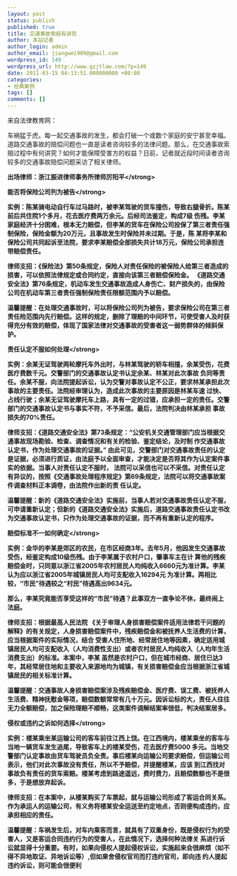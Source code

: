```yaml
---
layout: post
status: publish
published: true
title: 交通事故索赔有讲究
author: 本站记者
author_login: admin
author_email: jiangwei909@gmail.com
wordpress_id: 149
wordpress_url: http://www.gzjtlaw.com/?p=149
date: 2011-03-15 04:13:51.000000000 +08:00
categories:
- 经典案例
tags: []
comments: []
---
```

来自法律教育网：

车祸猛于虎。每一起交通事故的发生，都会打破一个或数个家庭的安宁甚至幸福。道路交通事故的赔偿问题也一直是读者咨询较多的法律问题。那么，在交通事故索赔过程中有何讲究？如何才能保障受害方的权益？日前，记者就近段时间读者咨询较多的交通事故赔偿问题采访了相关律师。

<strong>出场律师：浙江振进律师事务所律师厉阳平<&#47;strong>

<strong> 能否将保险公司列为被告<&#47;strong>

实例：陈某骑电动自行车过马路时，被李某驾驶的货车撞伤，导致右腿骨折。陈某前后共住院1个多月，花去医疗费两万余元。后经司法鉴定，构成7级 伤残。李某家庭经济十分困难，根本无力赔偿，但李某的货车在保险公司投保了第三者责任强制保险，保险金额为20万元，且事故发生时保险并未过期。于是，陈 某将李某和保险公司共同起诉至法院，要求李某赔偿全部损失共计18万元，保险公司承担连带赔偿责任。

律师支招：《保险法》第50条规定，保险人对责任保险的被保险人给第三者造成的损害，可以依照法律规定或合同约定，直接向该第三者赔偿保险金。 《道路交通安全法》第76条规定，机动车发生交通事故造成人身伤亡、财产损失的，由保险公司在机动车第三者责任强制保险责任限额范围内予以赔偿。

温馨提醒：在处理交通事故时，可以将保险公司列为被告，要求保险公司在第三者责任险范围内先行赔偿。这样的规定，删除了理赔的中间环节，可使受害人及时获得充分有效的赔偿，体现了国家法律对交通事故的受害者这一弱势群体的倾斜保护。

<strong>责任认定不服如何处理<&#47;strong>

实例：余某无证驾驶两轮摩托车外出时，与林某驾驶的轿车相撞，余某受伤，花费医疗费数千元。交警部门的交通事故认定书认定余某、林某对此次事故 负同等责任。余某不服，向法院提起诉讼，认为交警对事故认定不公正，要求林某承担此次事故的主要责任。法院经审理认为，造成此次事故的主要原因是林某车速 过快、占线行驶；余某无证驾驶摩托车上路，具有一定的过错，应承担一定的责任。交警部门的交通事故认定书与事实不符，不予采信。最后，法院判决由林某承担 事故损失的70%责任。

律师支招：《道路交通安全法》第73条规定：&ldquo;公安机关交通管理部门应当根据交通事故现场勘验、检查、调查情况和有关的检验、鉴定结论，及时制 作交通事故认定书，作为处理交通事故的证据。&rdquo;  由此可见，交警部门对交通事故责任的认定是证据，必须进行质证，由法庭予以全面审查，才能决定是否将其作为认定案件事实的依据。当事人对责任认定不服时， 法院可以采信也可以不采信。对责任认定有异议的，按照《交通事故处理程序规定》第69条规定，法院可以将交通事故案件调查材料正本调卷，由法院作出新的责 任认定。

温馨提醒：新的《道路交通安全法》实施前，当事人若对交通事故责任认定不服，可申请重新认定；但新的《道路交通安全法》实施后，道路交通事故责任认定书改为交通事故认定书，只作为处理交通事故的证据，而不再有重新认定的程序。

<strong> 赔偿标准不一如何确定<&#47;strong>

实例：金华的李某是郊区的农民，在市区经商3年。去年5月，他因发生交通事故受伤，经鉴定构成10级伤残。由于李某属于农村户口，肇事车主在计 算他的残疾赔偿金时，只同意以浙江省2005年农村居民人均纯收入6660元为准计算。李某认为应以浙江省2005年城镇居民人均可支配收入16294元 为准计算。两相比较，&ldquo;市民&rdquo;待遇较之&ldquo;村民&rdquo;待遇高出9634元。

那么，李某究竟能否享受这样的&ldquo;市民&rdquo;待遇？此事双方一直争论不休，最终闹上法庭。

律师支招：根据最高人民法院 《关于审理人身损害赔偿案件适用法律若干问题的解释》的有关规定，人身损害赔偿案件中，残疾赔偿金和被抚养人生活费的计算，应当根据案件的实际情况，结合 受害人住所地、经常居住地等因素，确定适用城镇居民人均可支配收入（人均消费性支出）或者农村居民人均纯收入（人均年生活消费支出）的标准。本案中，李某 虽然是农村户口，但在城市经商、居住已达3年，其经常居住地和主要收入来源地均为城镇，有关损害赔偿金应当根据浙江省城镇居民的相关标准计算。

温馨提醒：交通事故人身损害赔偿案涉及残疾赔偿金、医疗费、误工费、被抚养人生活费、精神抚慰金等项，赔偿数额常常有几十万元。因诉讼标的大，责任人往往无力全额赔偿，加之保险理赔不顺畅，这类案件调解结案率很低，判决结案居多。

<strong>侵权或违约之诉如何选择<&#47;strong>

实例：楼某乘坐某运输公司的客车前往江西上饶。在江西境内，楼某乘坐的客车与当地一辆货车发生追尾，导致客车上的楼某受伤，花去医疗费5000 多元。当地交警部门认定事故由货车驾驶员负全责。事后楼某向运输公司要求赔偿，但运输公司表示，他们对此次事故没有责任，所以不予赔偿，并提醒楼某，应该 到江西找对事故负有责任的货车索赔。楼某考虑到路途遥远，费时费力，且赔偿数额也不是很多，于是想放弃起诉。

律师支招：在本案中，从楼某购买了车票起，就与运输公司形成了客运合同关系。作为承运人的运输公司，有义务将楼某安全运送至约定地点，否则便构成违约，应承担相应的责任。

温馨提醒：车祸发生后，对车内乘客而言，就具有了双重身份，既是侵权行为的受害人，又是客运合同违约行为的受害人，在此情况下，选择何种法律关 系进行诉讼就显得十分重要。有时，如果向侵权人提起侵权诉讼，实施起来会很麻烦（如不得不异地取证、异地诉讼等）,但如果舍侵权官司而打违约官司，即向违 约人提起违约诉讼，则可能会很便利
